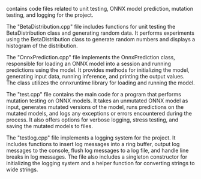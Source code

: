 contains code files related to unit testing, ONNX model prediction, mutation testing, and logging for the project. 

The "BetaDistribution.cpp" file includes functions for unit testing the BetaDistribution class and generating random data. It performs experiments using the BetaDistribution class to generate random numbers and displays a histogram of the distribution.

The "OnnxPrediction.cpp" file implements the OnnxPrediction class, responsible for loading an ONNX model into a session and running predictions using the model. It provides methods for initializing the model, generating input data, running inference, and printing the output values. The class utilizes the onnxruntime library for loading and running the model.

The "test.cpp" file contains the main code for a program that performs mutation testing on ONNX models. It takes an unmutated ONNX model as input, generates mutated versions of the model, runs predictions on the mutated models, and logs any exceptions or errors encountered during the process. It also offers options for verbose logging, stress testing, and saving the mutated models to files.

The "testlog.cpp" file implements a logging system for the project. It includes functions to insert log messages into a ring buffer, output log messages to the console, flush log messages to a log file, and handle line breaks in log messages. The file also includes a singleton constructor for initializing the logging system and a helper function for converting strings to wide strings.
